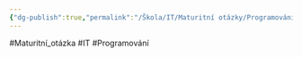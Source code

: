 ```yaml
---
{"dg-publish":true,"permalink":"/Škola/IT/Maturitní otázky/Programování/Databáze/","created":"2024-03-24T23:24:15.352+01:00","updated":"2024-03-24T22:20:19.941+01:00"}
---
```


#Maturitní_otázka #IT #Programování 